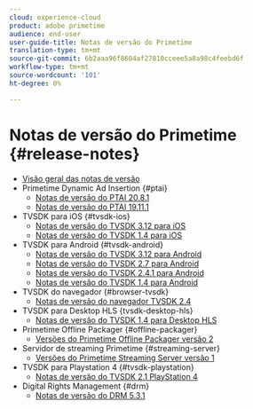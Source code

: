 ```yaml
---
cloud: experience-cloud
product: adobe primetime
audience: end-user
user-guide-title: Notas de versão do Primetime
translation-type: tm+mt
source-git-commit: 6b2aaa96f8604af27810cceee5a8a98c4feebd6f
workflow-type: tm+mt
source-wordcount: '101'
ht-degree: 0%

---
```



# Notas de versão do Primetime {#release-notes}

+ [Visão geral das notas de versão](home.md)
+ Primetime Dynamic Ad Insertion {#ptai}
   + [Notas de versão do PTAI 20.8.1](ptai-20x-release-notes.md)
   + [Notas de versão do PTAI 19.11.1](ptai-19x-release-notes.md)
+ TVSDK para iOS {#tvsdk-ios}
   + [Notas de versão do TVSDK 3.12 para iOS](tvsdk-3x-ios.md)
   + [Notas de versão do TVSDK 1.4 para iOS](tvsdk-1-4-ios.md)
+ TVSDK para Android {#tvsdk-android}
   + [Notas de versão do TVSDK 3.12 para Android](tvsdk-3x-android.md)
   + [Notas de versão do TVSDK 2.7 para Android](tvsdk-27-android.md)
   + [Notas de versão do TVSDK 2.4.1 para Android](tvsdk-24-android.md)
   + [Notas de versão do TVSDK 1.4 para Android](tvsdk-1-4-android.md)
+ TVSDK do navegador {#browser-tvsdk}
   + [Notas de versão do navegador TVSDK 2.4](tvsdk-24-browser.md)
+ TVSDK para Desktop HLS {tvsdk-desktop-hls}
   + [Notas de versão do TVSDK 1.4 para Desktop HLS](tvsdk-1-4-desktop-hls.md)
+ Primetime Offline Packager {#offline-packager}
   + [Versões do Primetime Offline Packager versão 2](offline-packager-2x-release-note.md)
+ Servidor de streaming Primetime {#streaming-server}
   + [Versões do Primetime Streaming Server versão 1](primetime-streaming-server-1x.md)
+ TVSDK para Playstation 4 {#tvsdk-playstation}
   + [Notas de versão do TVSDK 2.1 PlayStation 4](tvsdk-21-ps4.md)
+ Digital Rights Management {#drm}
   + [Notas de versão do DRM 5.3.1](drm-531-release-notes.md)
